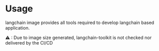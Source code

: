 # Usage

langchain image provides all tools required to develop langchain based application.

⚠ : Due to image size generated, langchain-toolkit is not checked nor delivered by the CI/CD

